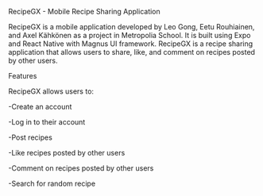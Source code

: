 RecipeGX - Mobile Recipe Sharing Application

RecipeGX is a mobile application developed by Leo Gong, Eetu Rouhiainen, and Axel Kähkönen as a project in Metropolia School. It is built using Expo and React Native with Magnus UI framework. RecipeGX is a recipe sharing application that allows users to share, like, and comment on recipes posted by other users.

Features

RecipeGX allows users to:

-Create an account

-Log in to their account

-Post recipes

-Like recipes posted by other users

-Comment on recipes posted by other users

-Search for random recipe
